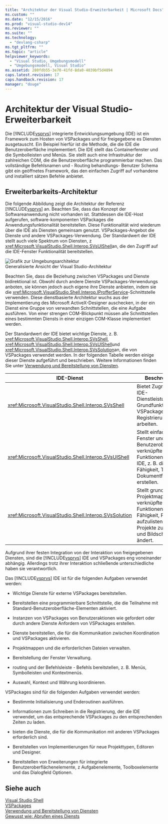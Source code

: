 ```yaml
---
title: "Architektur der Visual Studio-Erweiterbarkeit | Microsoft Docs"
ms.custom: ""
ms.date: "12/15/2016"
ms.prod: "visual-studio-dev14"
ms.reviewer: ""
ms.suite: ""
ms.technology: 
  - "devlang-csharp"
ms.tgt_pltfrm: ""
ms.topic: "article"
helpviewer_keywords: 
  - "Visual Studio, Umgebungsmodell"
  - "Umgebungsmodell, Visual Studio"
ms.assetid: 280fdb55-3e70-41fd-8da0-4039bf5d4894
caps.latest.revision: 17
caps.handback.revision: 17
manager: "douge"
---
```

# Architektur der Visual Studio-Erweiterbarkeit
Die [!INCLUDE[vsprvs](../code-quality/includes/vsprvs_md.md)] integrierte Entwicklungsumgebung \(IDE\) ist ein Framework zum Hosten von VSPackages und für freigegebene es Diensten ausgetauscht.  Ein Beispiel hierfür ist die Methode, die die IDE die Benutzeroberfläche implementiert.  Die IDE stellt das Containerfenster und die Symbolleisten und Menüs.  Sie stellt auch eine Infrastruktur der zahlreichen COM, die die Benutzeroberfläche programmierbar machen.  Das vollständige Befehlsnamen und \- Routing behandlungs\- Benutzer Schema gibt ein geöffnetes Framework, das den einfachen Zugriff auf vorhandene und installiert sätzen Befehle anbietet.  
  
## Erweiterbarkeits\-Architektur  
 Die folgende Abbildung zeigt die Architektur der Referenz [!INCLUDE[vsprvs](../code-quality/includes/vsprvs_md.md)] an.  Beachten Sie, dass das Konzept der Softwareanwendung nicht vorhanden ist.  Stattdessen die IDE\-Host aufgerufen, software\-komponenten VSPackages die Anwendungsfunktionalität bereitstellen.  Diese Funktionalität wird wiederum über die IDE als Diensten gemeinsam genutzt.  VSPackages\-Angebot die Dienste und andere VSPackages\-Verwendung.  Der Standardwert der IDE stellt auch viele Spektrum von Diensten, z <xref:Microsoft.VisualStudio.Shell.Interop.SVsUIShell>an, die den Zugriff auf die IDE\-Fenster Funktionalität bereitstellen.  
  
 ![Grafik zur Umgebungsarchitektur](../extensibility/internals/media/environment.png "environment")  
Generalisierte Ansicht der Visual Studio\-Architektur  
  
 Beachten Sie, dass die Beziehung zwischen VSPackages und Dienste bidirektional ist.  Obwohl durch andere Dienste VSPackages\-Verwendungs anboten, sie können jedoch auch eigene ihre Dienste anbieten, indem sie die <xref:Microsoft.VisualStudio.Shell.Interop.IProfferService>\-Schnittstelle verwenden.  Diese dienstbasierte Architektur wuchs aus der Implementierung des Microsoft ActiveX\-Designer auschecken, in der ein Dienst eine Gruppe von verwandten Schnittstellen, die eine Aufgabe ausführen.  Von einer strengen COM\-Blickpunkt müssen alle Schnittstellen eines bestimmten Diensts in einer einzigen COM\-Klasse implementiert werden.  
  
 Der Standardwert der IDE bietet wichtige Dienste, z. B. <xref:Microsoft.VisualStudio.Shell.Interop.SVsShell>, <xref:Microsoft.VisualStudio.Shell.Interop.SVsUIShell>und <xref:Microsoft.VisualStudio.Shell.Interop.SVsSolution>an, die von VSPackages verwendet werden.  In der folgenden Tabelle werden einige dieser Dienste aufgeführt und beschrieben.  Weitere Informationen finden Sie unter [Verwendung und Bereitstellung von Diensten](../extensibility/using-and-providing-services.md).  
  
|IDE\-Dienst|Beschreibung|  
|-----------------|------------------|  
|<xref:Microsoft.VisualStudio.Shell.Interop.SVsShell>|Bietet Zugriff auf IDE\-Dienstleistungen, die Grundfunktionen, VSPackages und die Registrierung arbeiten.|  
|<xref:Microsoft.VisualStudio.Shell.Interop.SVsUIShell>|Stellt einfaches Fenster und Benutzeroberfläche\-verknüpfte Funktionen in der IDE, z. B. die Fähigkeit, Tools und Dokumentfenster zu erstellen.|  
|<xref:Microsoft.VisualStudio.Shell.Interop.SVsSolution>|Stellt grundlegende Projektmappe\-verknüpfte Funktionen, z. B. die Fähigkeit, Projekte aufzulisten, neue Projekte zu erstellen, und Bildschirm, ändert.|  
  
 Aufgrund ihrer festen Integration von der Interaktion von freigegebenen Diensten, sind die [!INCLUDE[vsprvs](../code-quality/includes/vsprvs_md.md)] IDE und VSPackages eng voneinander abhängig.  Allerdings trotz ihrer Interaktion schließende unterschiedliche haben sie verantwortlich.  
  
 Das [!INCLUDE[vsprvs](../code-quality/includes/vsprvs_md.md)] IDE ist für die folgenden Aufgaben verwendet werden:  
  
-   Wichtige Dienste für externe VSPackages bereitstellen.  
  
-   Bereitstellen eine programmierbare Schnittstelle, die die Teilnahme mit Standard\-Benutzeroberfläche\-Elementen aktiviert.  
  
-   Instanzen von VSPackages von Benutzeraktionen wie gefordert oder durch andere Dienste Anfordern von VSPackages erstellen.  
  
-   Dienste bereitstellen, die für die Kommunikation zwischen Koordination und VSPackages aktivieren.  
  
-   Projektmappen und die erforderlichen Dateien verwalten.  
  
-   Bereitstellung der Fenster Verwaltung.  
  
-   routing und der Befehlsleiste \- Befehls bereitstellen, z. B. Menüs, Symbolleisten und Kontextmenüs.  
  
-   Auswahl, Kontext und Währung koordinieren.  
  
 VSPackages sind für die folgenden Aufgaben verwendet werden:  
  
-   Bestimmte Initialisierung und Enderoutinen ausführen.  
  
-   Informationen zum Schreiben in die Registrierung, der die IDE verwendet, um das entsprechende VSPackages zu den entsprechenden Zeiten zu laden.  
  
-   bieten die Dienste, die für die Kommunikation mit anderen VSPackages erforderlich sind.  
  
-   Bereitstellen von Implementierungen für neue Projekttypen, Editoren und Designer.  
  
-   Bereitstellen von Erweiterungen für integrierte Benutzeroberflächenelemente, z Aufgabenelemente, Toolboxelemente und das Dialogfeld Optionen.  
  
## Siehe auch  
 [Visual Studio Shell](../extensibility/internals/visual-studio-shell.md)   
 [VSPackages](../extensibility/internals/vspackages.md)   
 [Verwendung und Bereitstellung von Diensten](../extensibility/using-and-providing-services.md)   
 [Gewusst wie: Abrufen eines Diensts](../extensibility/how-to-get-a-service.md)